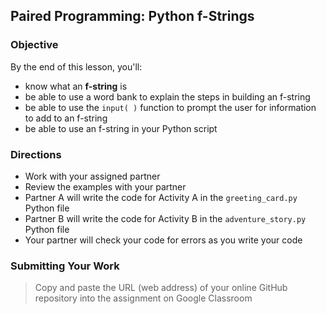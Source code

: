 ## Paired Programming: Python f-Strings


### Objective

By the end of this lesson, you'll:

- know what an **f-string** is
- be able to use a word bank to explain the steps in building an f-string
- be able to use the `input( )` function to prompt the user for information to add to an f-string
- be able to use an f-string in your Python script

### Directions

- Work with your assigned partner
- Review the examples with your partner
- Partner A will write the code for Activity A in the `greeting_card.py` Python file
- Partner B will write the code for Activity B in the `adventure_story.py` Python file
- Your partner will check your code for errors as you write your code

### Submitting Your Work

> Copy and paste the URL (web address) of your online GitHub repository into the assignment on Google Classroom

